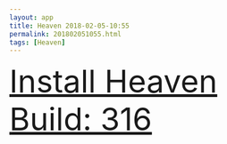 ```yaml
---
layout: app
title: Heaven 2018-02-05-10:55
permalink: 201802051055.html
tags: [Heaven]
---
```

<div class="pure-g">
    <div class="pure-u-1-1" style="font-size: 4em">
        <a class="pure-button-primary" href="itms-services://?action=download-manifest&url=https%3A%2F%2Flitsungyisigono.github.io%2FTestScript%2Fmanifests%2F201802051055.plist"><i class="fa fa-download" aria-hidden="true"></i>Install Heaven Build: 316</a>
    </div>
</div>